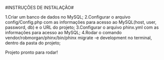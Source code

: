 #INSTRUÇÕES DE INSTALAÇÃO#

1.Criar um banco de dados no MySQL;
2.Configurar o arquivo config/Config.php com as informações para acesso ao MySQL(host, user, password, db) e o URL do projeto;
3.Configurar o arquivo phinx.yml com as informações para acesso ao MySQL;
4.Rodar o comando vendor/robmorgan/phinx/bin/phinx migrate -e development no terminal, dentro da pasta do projeto;

Projeto pronto para rodar!
